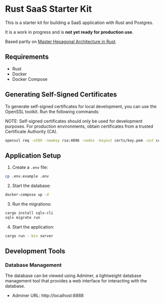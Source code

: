 # Rust SaaS Starter Kit

This is a starter kit for building a SaaS application with Rust and Postgres.

It is a work in progress and is **not yet ready for production use**.

Based partly on [Master Hexagonal Architecture in Rust](https://www.howtocodeit.com/articles/master-hexagonal-architecture-rust).

## Requirements

- Rust
- Docker
- Docker Compose

## Generating Self-Signed Certificates

To generate self-signed certificates for local development, you can use the OpenSSL toolkit. Run the following commands:

NOTE: Self-signed certificates should only be used for development purposes. For production environments, obtain certificates from a trusted Certificate Authority (CA).

```bash
openssl req -x509 -newkey rsa:4096 -nodes -keyout certs/key.pem -out certs/cert.pem -days 365 -subj "/CN=localhost"
```

## Application Setup

1. Create a `.env` file:

```bash
cp .env.example .env
```

2. Start the database:

```bash
docker-compose up -d
```

3. Run the migrations:

```bash
cargo install sqlx-cli
sqlx migrate run
```

4. Start the application:

```bash
cargo run --bin server
```

## Development Tools

### Database Management

The database can be viewed using Adminer, a lightweight database management tool that provides a web interface for interacting with the database.

- Adminer URL: http://localhost:8888
